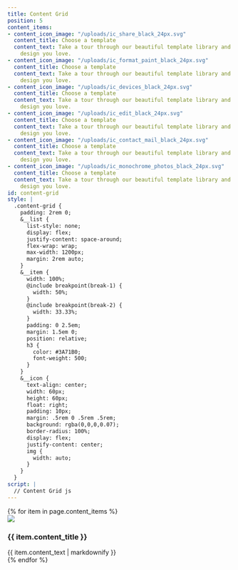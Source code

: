 ```yaml
---
title: Content Grid
position: 5
content_items:
- content_icon_image: "/uploads/ic_share_black_24px.svg"
  content_title: Choose a template
  content_text: Take a tour through our beautiful template library and choose the
    design you love.
- content_icon_image: "/uploads/ic_format_paint_black_24px.svg"
  content_title: Choose a template
  content_text: Take a tour through our beautiful template library and choose the
    design you love.
- content_icon_image: "/uploads/ic_devices_black_24px.svg"
  content_title: Choose a template
  content_text: Take a tour through our beautiful template library and choose the
    design you love.
- content_icon_image: "/uploads/ic_edit_black_24px.svg"
  content_title: Choose a template
  content_text: Take a tour through our beautiful template library and choose the
    design you love.
- content_icon_image: "/uploads/ic_contact_mail_black_24px.svg"
  content_title: Choose a template
  content_text: Take a tour through our beautiful template library and choose the
    design you love.
- content_icon_image: "/uploads/ic_monochrome_photos_black_24px.svg"
  content_title: Choose a template
  content_text: Take a tour through our beautiful template library and choose the
    design you love.
id: content-grid
style: |
  .content-grid {
    padding: 2rem 0;
    &__list {
      list-style: none;
      display: flex;
      justify-content: space-around;
      flex-wrap: wrap;
      max-width: 1200px;
      margin: 2rem auto;
    }
    &__item {
      width: 100%;
      @include breakpoint(break-1) {
        width: 50%;
      }
      @include breakpoint(break-2) {
        width: 33.33%;
      }
      padding: 0 2.5em;
      margin: 1.5em 0;
      position: relative;
      h3 {
        color: #3A71B0;
        font-weight: 500;
      }
    }
    &__icon {
      text-align: center;
      width: 60px;
      height: 60px;
      float: right;
      padding: 10px;
      margin: .5rem 0 .5rem .5rem;
      background: rgba(0,0,0,0.07);
      border-radius: 100%;
      display: flex;
      justify-content: center;
      img {
        width: auto;
      }
    }
  }
script: |
  // Content Grid js
---
```


<section class="content-grid">
<div class="content-grid__list">
{% for item in page.content_items %}
<div class="content-grid__item  typeset">
<div class="content-grid__icon  icon"><img src="{{ item.content_icon_image }}" /></div>
<h3>{{ item.content_title }}</h3>
{{ item.content_text | markdownify }}
</div>
{% endfor %}
</div>
</section>